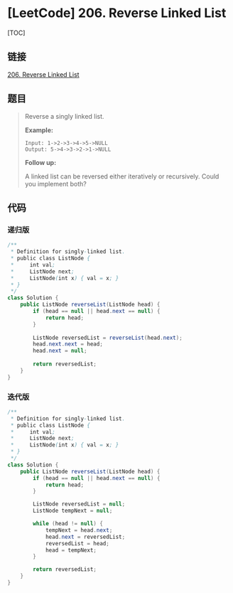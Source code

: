 # [LeetCode] 206. Reverse Linked List

[TOC]

## 链接

[206. Reverse Linked List](https://leetcode.com/problems/reverse-linked-list/)

## 题目

> Reverse a singly linked list.
> 
> **Example:**
> 
> ```
> Input: 1->2->3->4->5->NULL
> Output: 5->4->3->2->1->NULL
> ```
> 
> **Follow up:**
> 
> A linked list can be reversed either iteratively or recursively. Could you implement both?

## 代码

### 递归版

```Java
/**
 * Definition for singly-linked list.
 * public class ListNode {
 *     int val;
 *     ListNode next;
 *     ListNode(int x) { val = x; }
 * }
 */
class Solution {
    public ListNode reverseList(ListNode head) {
    	if (head == null || head.next == null) {
			return head;
		}
    	
        ListNode reversedList = reverseList(head.next);
        head.next.next = head;
        head.next = null;
        
        return reversedList;
    }
}
```

### 迭代版

```Java
/**
 * Definition for singly-linked list.
 * public class ListNode {
 *     int val;
 *     ListNode next;
 *     ListNode(int x) { val = x; }
 * }
 */
class Solution {
    public ListNode reverseList(ListNode head) {
        if (head == null || head.next == null) {
            return head;
        }

        ListNode reversedList = null;
        ListNode tempNext = null;

        while (head != null) {
            tempNext = head.next;
            head.next = reversedList;
            reversedList = head;
            head = tempNext;
        }

        return reversedList;
    }
}
```

